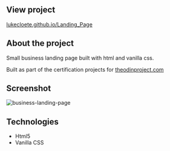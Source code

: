 ## View project

[lukecloete.github.io/Landing_Page](https://lukecloete.github.io/Landing_Page/)

## About the project

Small business landing page built with html and vanilla css.

Built as part of the certification projects for [theodinproject.com](https://www.theodinproject.com/lessons/foundations-landing-page)

## Screenshot

![business-landing-page](https://github.com/LukeCloete/Landing_Page/assets/114778021/2e30381e-7808-4533-b924-3d3cfd391337)

## Technologies

- Html5
- Vanilla CSS
